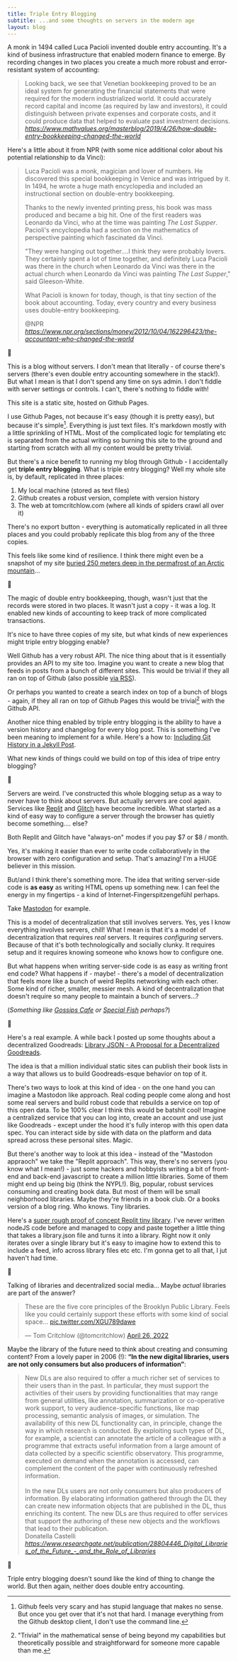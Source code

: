 ```yaml
---
title: Triple Entry Blogging
subtitle: ...and some thoughts on servers in the modern age
layout: blog
---
```


A monk in 1494 called Luca Pacioli invented double entry accounting. It's a kind of business infrastructure that enabled modern finance to emerge. By recording changes in two places you create a much more robust and error-resistant system of accounting:

<blockquote class="quoteback" darkmode="" data-title="How%20double-entry%20bookkeeping%20changed%20the%20world%20%E2%80%94%20MATH%20VALUES" data-author="Keith Devlin" cite="https://www.mathvalues.org/masterblog/2019/4/26/how-double-entry-bookkeeping-changed-the-world">
Looking back, we see that Venetian bookkeeping proved to be an ideal system for generating the financial statements that were required for the modern industrialized world. It could accurately record capital and income (as required by law and investors), it could distinguish between private expenses and corporate costs, and it could produce data that helped to evaluate past investment decisions.
<footer> <cite><a href="https://www.mathvalues.org/masterblog/2019/4/26/how-double-entry-bookkeeping-changed-the-world">https://www.mathvalues.org/masterblog/2019/4/26/how-double-entry-bookkeeping-changed-the-world</a></cite></footer>
</blockquote>
<script note="" src="https://cdn.jsdelivr.net/gh/Blogger-Peer-Review/quotebacks@1/quoteback.js"></script>

Here's a little about it from NPR (with some nice additional color about his potential relationship to da Vinci):

<blockquote class="quoteback" darkmode="" data-title="The%20Accountant%20Who%20Changed%20The%20World" data-author="@NPR" cite="https://www.npr.org/sections/money/2012/10/04/162296423/the-accountant-who-changed-the-world">
<p>Luca Pacioli was a monk, magician and lover of numbers. He discovered this special bookkeeping in Venice and was intrigued by it. In 1494, he wrote a huge math encyclopedia and included an instructional section on double-entry bookkeeping.</p>   <p>Thanks to the newly invented printing press, his book was mass produced and became a big hit. One of the first readers was Leonardo da Vinci, who at the time was painting <em>The Last Supper</em>. Pacioli's encyclopedia had a section on the mathematics of perspective painting which fascinated da Vinci.</p>   <p>"They were hanging out together....I think they were probably lovers. They certainly spent a lot of time together, and definitely Luca Pacioli was there in the church when Leonardo da Vinci was there in the actual church when Leonardo da Vinci was painting <em>The Last Supper</em>," said Gleeson-White.</p>   <p>What Pacioli is known for today, though, is that tiny section of the book about accounting. Today, every country and every business uses double-entry bookkeeping.</p>
<footer>@NPR <cite><a href="https://www.npr.org/sections/money/2012/10/04/162296423/the-accountant-who-changed-the-world">https://www.npr.org/sections/money/2012/10/04/162296423/the-accountant-who-changed-the-world</a></cite></footer>
</blockquote>
<script note="" src="https://cdn.jsdelivr.net/gh/Blogger-Peer-Review/quotebacks@1/quoteback.js"></script>

🔢

This is a blog without servers. I don't mean that literally - of course there's servers (there's even double entry accounting somewhere in the stack!). But what I mean is that I don't spend any time on sys admin. I don't fiddle with server settings or controls. I can't, there's nothing to fiddle with!

This site is a static site, hosted on Github Pages.

I use Github Pages, not because it's easy (though it is pretty easy), but because it's simple[^gui]. Everything is just text files. It's markdown mostly with a little sprinkling of HTML. Most of the complicated logic for templating etc is separated from the actual writing so burning this site to the ground and starting from scratch with all my content would be pretty trivial.

[^gui]: Github feels very scary and has stupid language that makes no sense. But once you get over that it's not that hard. I manage everything from the Github desktop client, I don't use the command line.

But there's a nice benefit to running my blog through Github - I accidentally get **triple entry blogging**. What is triple entry blogging? Well my whole site is, by default, replicated in three places:

1. My local machine (stored as text files)
2. Github creates a robust version, complete with version history
3. The web at tomcritchlow.com (where all kinds of spiders crawl all over it)

There's no export button - everything is automatically replicated in all three places and you could probably replicate this blog from any of the three copies.

This feels like some kind of resilience. I think there might even be a snapshot of my site [buried 250 meters deep in the permafrost of an Arctic mountain](https://archiveprogram.github.com/arctic-vault/)...

🔢

The magic of double entry bookkeeping, though,  wasn't just that the records were stored in two places. It wasn't just a copy - it was a log. It enabled new kinds of accounting to keep track of more complicated transactions.

It's nice to have three copies of my site, but what kinds of new experiences might triple entry blogging enable?

Well Github has a very robust API. The nice thing about that is it essentially provides an API to my site too. Imagine you want to create a new blog that feeds in posts from a bunch of different sites. This would be trivial if they all ran on top of Github (also possible [via RSS](https://tomcritchlow.com/2022/04/21/new-rss/)).

Or perhaps you wanted to create a search index on top of a bunch of blogs - again, if they all ran on top of Github Pages this would be trivial[^trivial] with the Github API.

[^trivial]: "Trivial" in the mathematical sense of being beyond my capabilities but theoretically possible and straightforward for someone more capable than me.

Another nice thing enabled by triple entry blogging is the ability to have a version history and changelog for every blog post. This is something I've been meaning to implement for a while. Here's a how to: [Including Git History in a Jekyll Post](https://ryanjduffy.github.io/blog/2016/01/08/including-git-history-in-a-jekyll-post.html).

What new kinds of things could we build on top of this idea of tripe entry blogging?

🔢

Servers are weird. I've constructed this whole blogging setup as a way to never have to think about servers. But actually servers are cool again. Services like [Replit](https://replit.com/) and [Glitch](https://glitch.com/) have become incredible. What started as a kind of easy way to configure a server through the browser has quietly become something.... else?

Both Replit and Glitch have "always-on" modes if you pay $7 or $8 / month.

Yes, it's making it easier than ever to write code collaboratively in the browser with zero configuration and setup. That's amazing! I'm a HUGE believer in this mission.

But/and I think there's something more. The idea that writing server-side code is **as easy** as writing HTML opens up something new. I can feel the energy in my fingertips - a kind of Internet-Fingerspitzengefühl perhaps.

Take [Mastodon](https://mastodon.social/) for example.

This is a model of decentralization that still involves servers. Yes, yes I know everything involves servers, chill! What I mean is that it's a model of decentralization that requires *real* servers. It requires *configuring* servers. Because of that it's both technologically and socially clunky. It requires setup and it requires knowing someone who knows how to configure one.

But what happens when writing server-side code is as easy as writing front end code? What happens if - maybe! - there's a model of decentralization that feels more like a bunch of weird Replits networking with each other. Some kind of richer, smaller, messier mesh. A kind of decentralization that doesn't require so many people to maintain a bunch of servers...?

(*Something like [Gossips Cafe](https://gossips.cafe/) or [Special Fish](https://special.fish/) perhaps?*)

🔢

Here's a real example. A while back I posted up some thoughts about a decentralized Goodreads: [Library JSON - A Proposal for a Decentralized Goodreads](https://tomcritchlow.com/2020/04/15/library-json/).

The idea is that a million individual static sites can publish their book lists in a way that allows us to build Goodreads-esque behavior on top of it.

There's two ways to look at this kind of idea - on the one hand you can imagine a Mastodon like approach. Real coding people come along and host some real servers and build robust code that rebuilds a service on top of this open data. To be 100% clear I think this would be batshit cool! Imagine a centralized service that you can log into, create an account and use just like Goodreads - except under the hood it's fully interop with this open data spec. You can interact side by side with data on the platform and data spread across these personal sites. Magic.

But there's another way to look at this idea - instead of the "Mastodon appraoch" we take the "Replit approach". This way, there's no servers (you know what I mean!) - just some hackers and hobbyists writing a bit of front-end and back-end javascript to create a million little libraries. Some of them might end up being big (think the NYPL!). Big, popular, robust services consuming and creating book data. But most of them will be small neighborhood libraries. Maybe they're friends in a book club. Or a books version of a blog ring. Who knows. Tiny libraries.

Here's a [super rough proof of concept Replit tiny library](https://library-json-node-2.tomcritchlow.repl.co/library?url=https://tomcritchlow.com/library.json). I've never written nodeJS code before and managed to copy and paste together a little thing that takes a library.json file and turns it into a library. Right now it only iterates over a single library but it's easy to imagine how to extend this to include a feed, info across library files etc etc. I'm gonna get to all that, I jut haven't had time.

🔢

Talking of libraries and decentralized social media... Maybe *actual* libraries are part of the answer?

<blockquote class="twitter-tweet"><p lang="en" dir="ltr">These are the five core principles of the Brooklyn Public Library. Feels like you could certainly support these efforts with some kind of social space... <a href="https://t.co/XGU789dawe">pic.twitter.com/XGU789dawe</a></p>&mdash; Tom Critchlow (@tomcritchlow) <a href="https://twitter.com/tomcritchlow/status/1519032093233270785?ref_src=twsrc%5Etfw">April 26, 2022</a></blockquote> <script async src="https://platform.twitter.com/widgets.js" charset="utf-8"></script>

Maybe the library of the future need to think about creating and consuming content? From a lovely paper in 2006 (!): **“In the new digital libraries, users are not only consumers but also producers of information”**:

<blockquote class="quoteback" darkmode="" data-title="(PDF) Digital Libraries of the Future - and the Role of Libraries" data-author="Donatella Castelli" cite="https://www.researchgate.net/publication/28804446_Digital_Libraries_of_the_Future_-_and_the_Role_of_Libraries">
New DLs are also required to offer a much richer set of services to their
users than in the past. In particular, they must support the activities of their users
by providing functionalities that may range from general utilities, like annotation,
summarization or co-operative work support, to very audience-specific functions,
like map processing, semantic analysis of images, or simulation. The availability of
this new DL functionality can, in principle, change the way in which research is
conducted. By exploiting such types of DL, for example, a scientist can annotate
the article of a colleague with a programme that extracts useful information from a
large amount of data collected by a specific scientific observatory. This
programme, executed on demand when the annotation is accessed, can
complement the content of the paper with continuously refreshed information.<div><br></div><div>In the new DLs users are not only consumers but also producers of
information. By elaborating information gathered through the DL they can create
new information objects that are published in the DL, thus enriching its content.
The new DLs are thus required to offer services that support the authoring of these
new objects and the workflows that lead to their publication. </div>
<footer>Donatella Castelli<cite> <a href="https://www.researchgate.net/publication/28804446_Digital_Libraries_of_the_Future_-_and_the_Role_of_Libraries">https://www.researchgate.net/publication/28804446_Digital_Libraries_of_the_Future_-_and_the_Role_of_Libraries</a></cite></footer>
</blockquote><script note="" src="https://cdn.jsdelivr.net/gh/Blogger-Peer-Review/quotebacks@1/quoteback.js"></script>

🔢

Triple entry blogging doesn't sound like the kind of thing to change the world. But then again, neither does double entry accounting. 